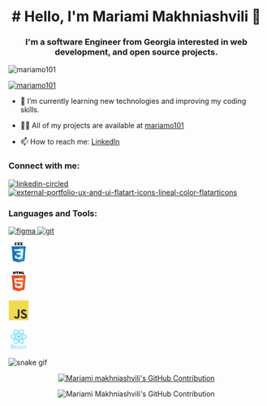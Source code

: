 <h1 align="center"># Hello, I'm  Mariami Makhniashvili 👋 </h1>
<h3 align="center">I'm a  software Engineer from Georgia interested in  web development, and open source projects.</h3>

<p align="left">
  <img src="https://komarev.com/ghpvc/?username=mariamo101&label=Profile%20views&color=3f5427&style=plastic" alt="mariamo101" />
</p>

<p align="left">
  <a href="https://github.com/ryo-ma/github-profile-trophy">
    <img src="https://github-profile-trophy.vercel.app/?username=mariamo101" alt="mariamo101">
  </a>
</p>



- 🌱 I’m currently learning new technologies and improving my coding skills.

- 👨‍💻 All of my projects are available at [mariamo101](https://github.com/mariamo101)

- 📫 How to reach me: [LinkedIn](https://www.linkedin.com/in/mariamo-mariamo101)




<h3 align="left">Connect with me:</h3>
<p align="left">
  
  <a href="https://www.linkedin.com/in/mariamo-mariamo101/" target="_blank">
<img width="64" height="64" src="https://img.icons8.com/fluency/48/linkedin-circled.png" alt="linkedin-circled"/>
  </a>
  <a href="https://portfolio-makhniashvili.netlify.app/" target="_blank">
    <img width="64" height="64" src="https://img.icons8.com/external-flatart-icons-lineal-color-flatarticons/64/external-portfolio-ux-and-ui-flatart-icons-lineal-color-flatarticons.png" alt="external-portfolio-ux-and-ui-flatart-icons-lineal-color-flatarticons"/>
  </a>
</p>


<h3 align="left">Languages and Tools:</h3>
<p align="left">
 
  <a href="https://www.figma.com/" target="_blank" rel="noreferrer">
    <img src="https://www.vectorlogo.zone/logos/figma/figma-icon.svg" alt="figma" width="40" height="40"/> </a>
     
  <a href="https://git-scm.com/" target="_blank" rel="noreferrer">
      <img src="https://www.vectorlogo.zone/logos/git-scm/git-scm-icon.svg" alt="git" width="40" height="40"/> </a>
    
   <a href="https://www.w3schools.com/css/" target="_blank" rel="noreferrer"> <img src="https://raw.githubusercontent.com/devicons/devicon/master/icons/css3/css3-original-wordmark.svg" alt="css3" width="40" height="40"/> </a>
 
  <a href="https://www.w3.org/html/" target="_blank" rel="noreferrer"> 
    <img src="https://raw.githubusercontent.com/devicons/devicon/master/icons/html5/html5-original-wordmark.svg" alt="html5" width="40" height="40"/> </a>
   
  <a href="https://developer.mozilla.org/en-US/docs/Web/JavaScript" target="_blank" rel="noreferrer"> <img src="https://raw.githubusercontent.com/devicons/devicon/master/icons/javascript/javascript-original.svg" alt="javascript" width="40" height="40"/> </a> 
    
  <a href="https://reactjs.org/" target="_blank" rel="noreferrer">
    <img src="https://raw.githubusercontent.com/devicons/devicon/master/icons/react/react-original-wordmark.svg" alt="react" width="40" height="40"/> </a> 
    </p>


![snake gif](https://github.com/nikanoza/nikanoza/blob/output/github-contribution-grid-snake.gif)

<p align="center">   
  <a href="[https://github.com/nikanoza](https://github.com/mariamo101)"> 
    <img src="https://github-profile-summary-cards.vercel.app/api/cards/profile-details?username=mariamo101&theme=radical" alt="Mariami makhniashvili's GitHub Contribution"/>     </a>
</p>

<p align="center">   
  <img src="https://github-readme-streak-stats.herokuapp.com/?user=mariamo101" alt="Mariami Makhniashvili's GitHub Contribution"/>
</p>




